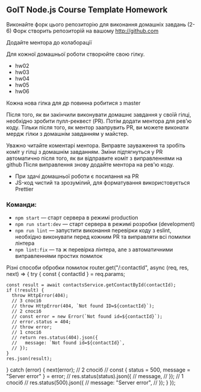 ## GoIT Node.js Course Template Homework

Виконайте форк цього репозиторію для виконання домашніх завдань (2-6)
Форк створить репозиторій на вашому http://github.com

Додайте ментора до колаборації

Для кожної домашньої роботи створюйте свою гілку.

- hw02
- hw03
- hw04
- hw05
- hw06

Кожна нова гілка для др повинна робитися з master

Після того, як ви закінчили виконувати домашнє завдання у своїй гілці, необхідно зробити пулл-реквест (PR). Потім додати ментора для рев'ю коду. Тільки після того, як ментор заапрувить PR, ви можете виконати мердж гілки з домашнім завданням у майстер.

Уважно читайте коментарі ментора. Виправте зауваження та зробіть коміт у гілці з домашнім завданням. Зміни підтягнуться у PR автоматично після того, як ви відправите коміт з виправленнями на github
Після виправлення знову додайте ментора на рев'ю коду.

- При здачі домашньої роботи є посилання на PR
- JS-код чистий та зрозумілий, для форматування використовується Prettier

### Команди:

- `npm start` &mdash; старт сервера в режимі production
- `npm run start:dev` &mdash; старт сервера в режимі розробки (development)
- `npm run lint` &mdash; запустити виконання перевірки коду з eslint, необхідно виконувати перед кожним PR та виправляти всі помилки лінтера
- `npm lint:fix` &mdash; та ж перевірка лінтера, але з автоматичними виправленнями простих помилок



Різні способи обробки помилок 
router.get("/:contactId", async (req, res, next) => {
  try {
    const { contactId } = req.params;

    const result = await contactsService.getContactById(contactId);
    if (!result) {
      throw HttpError(404);
      // 3 спосіб
      // throw HttpError(404, `Not found ID=${contactId}`);
      // 2 спосіб
      // const error = new Error(`Not found id=${contactId}`);
      // error.status = 404;
      // throw error;
      // 1 спосіб
      // return res.status(404).json({
      //   message: `Not found id=${contactId}`,
      // });
    }
    res.json(result);
  } catch (error) {
    next(error);
    // 2 спосіб
    // const { status = 500, message = "Server error" } = error;
    // res.status(status).json({
    //   message,
    // });
    // 1 спосіб
    // res.status(500).json({
    //   message: "Server error",
    // });
  }
});

